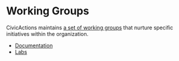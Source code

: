 # Working Groups

CivicActions maintains [a set of working groups](working-groups) that nurture specific 
initiatives within the organization.

* [Documentation](../../readme.md)
* [Labs](labs.md)
